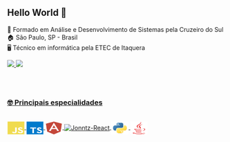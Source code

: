 ## Hello World 👋

:brain: Formado em Análise e Desenvolvimento de Sistemas pela Cruzeiro do Sul<br>
:house: São Paulo, SP - Brasil <br>
:desktop_computer: Técnico em informática pela ETEC de Itaquera

<div>
  <a href="https://github.com/Jonntz">
  <img height="180em" src="https://github-readme-stats.vercel.app/api?username=Jonntz&show_icons=true&theme=dark&include_all_commits=true&count_private=true"/>
  <img height="180em" src="https://github-readme-stats.vercel.app/api/top-langs/?username=Jonntz&layout=compact&langs_count=7&theme=dark"/>
</div>
  
##
  <br>

### :nerd_face: Principais especialidades
  
<div style="display: inline_block;"><br>
  <img align="center" alt="Jonntz-Js" height="30" width="40" src="https://raw.githubusercontent.com/devicons/devicon/master/icons/javascript/javascript-plain.svg">
  <img align="center" alt="Jonntz-Ts" height="30" width="40" src="https://raw.githubusercontent.com/devicons/devicon/master/icons/typescript/typescript-plain.svg">
  <img align="center" alt="Jonntz-Angular" height="30" width="40" src="https://raw.githubusercontent.com/devicons/devicon/master/icons/angularjs/angularjs-plain.svg">
  <img align="center" alt="Jonntz-React" height="30" width="40" src="https://raw.githubusercontent.com/devicons/devicon/master/icons/react/react-plain.svg">
  <img align="center" alt="Jonntz-Python" height="30" width="40" src="https://raw.githubusercontent.com/devicons/devicon/master/icons/python/python-original.svg">
  <img align="center" alt="Jonntz-Java" height="30" width="40" src="https://raw.githubusercontent.com/devicons/devicon/master/icons/java/java-plain.svg">
</div>
